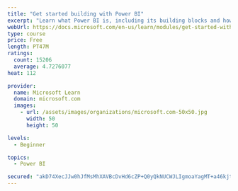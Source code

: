 ```yaml
---
title: "Get started building with Power BI"
excerpt: "Learn what Power BI is, including its building blocks and how they work together."
webUrl: https://docs.microsoft.com/en-us/learn/modules/get-started-with-power-bi/
type: course
price: Free
length: PT47M
ratings:
  count: 15206
  average: 4.7276077
heat: 112

provider:
  name: Microsoft Learn
  domain: microsoft.com
  images:
    - url: /assets/images/organizations/microsoft.com-50x50.jpg
      width: 50
      height: 50

levels:
  - Beginner

topics:
  - Power BI

secured: "akD74XecJJw0hJfMsMhXAVBcDvHd6cZP+Q0yQkNUCWJLIgmoaYagMT+a46kjtidJ2hujoT893HerLuV05wbQKrZn3GsTjTs5gF4V7jcrlIl77CPzmMWmeBeVsFep6P+mMzre0xnNcagXA3zObo3RelUTjMkbHn4cJcWV6CekRLjbKNphGxDVD26tV29R5aN9kcPfgxK/A2ke0qjrjx1CqgQkfGQPRTMuzTG2B+UWPZeXs3tyFdgqpEUZtZT5Y/Z7R99/FhI8cmlAVxJRH5ppHpnpLzFg1+gG+32SZhmS2SA2HRObIt6NxgBN+NS7J2J8PFQXGA26zgNLSbxX394Y7VInouRwHeKbm+dDlPp2VU46hYJ6ROxHQvQXXpQRFrTQiU/m4gQAltfnQzJlUvfs8w==;4UzOrRB/a9994U4Ov5gF6g=="
---
```


